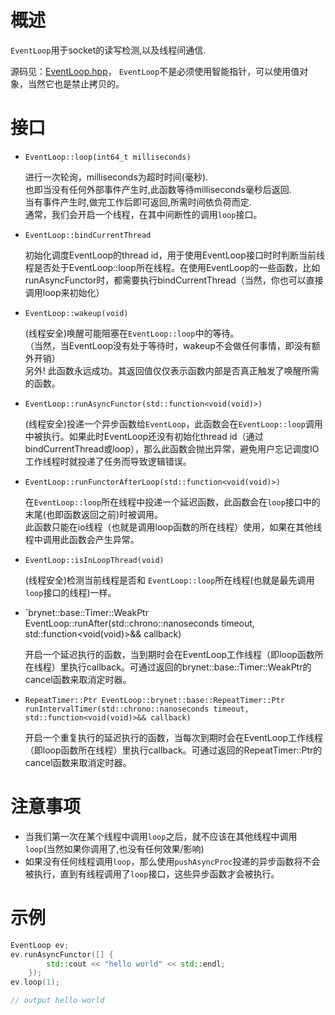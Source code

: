 # 概述
`EventLoop`用于socket的读写检测,以及线程间通信.

源码见：[EventLoop.hpp](https://github.com/IronsDu/brynet/blob/master/include/brynet/net/EventLoop.hpp)，
`EventLoop`不是必须使用智能指针，可以使用值对象，当然它也是禁止拷贝的。

# 接口
- `EventLoop::loop(int64_t milliseconds)`
	
	进行一次轮询，milliseconds为超时时间(毫秒).</br>
	也即当没有任何外部事件产生时,此函数等待milliseconds毫秒后返回.</br>
	当有事件产生时,做完工作后即可返回,所需时间依负荷而定.</br>
	通常，我们会开启一个线程，在其中间断性的调用`loop`接口。

- `EventLoop::bindCurrentThread`

	初始化调度EventLoop的thread id，用于使用EventLoop接口时时判断当前线程是否处于EventLoop::loop所在线程。在使用EventLoop的一些函数，比如runAsyncFunctor时，都需要执行bindCurrentThread（当然，你也可以直接调用loop来初始化）

- `EventLoop::wakeup(void)`
	
	(线程安全)唤醒可能阻塞在`EventLoop::loop`中的等待。</br>
	（当然，当EventLoop没有处于等待时，wakeup不会做任何事情，即没有额外开销）</br>
	另外! 此函数永远成功。其返回值仅仅表示函数内部是否真正触发了唤醒所需的函数。

- `EventLoop::runAsyncFunctor(std::function<void(void)>)`
	
	(线程安全)投递一个异步函数给`EventLoop`，此函数会在`EventLoop::loop`调用中被执行。如果此时EventLoop还没有初始化thread id（通过bindCurrentThread或loop），那么此函数会抛出异常，避免用户忘记调度IO工作线程时就投递了任务而导致逻辑错误。

- `EventLoop::runFunctorAfterLoop(std::function<void(void)>)`

	在`EventLoop::loop`所在线程中投递一个延迟函数，此函数会在`loop`接口中的末尾(也即函数返回之前)时被调用。</br>
	此函数只能在io线程（也就是调用loop函数的所在线程）使用，如果在其他线程中调用此函数会产生异常。

- `EventLoop::isInLoopThread(void)`
	
	(线程安全)检测当前线程是否和 `EventLoop::loop`所在线程(也就是最先调用`loop`接口的线程)一样。

- `brynet::base::Timer::WeakPtr EventLoop::runAfter(std::chrono::nanoseconds timeout, std::function<void(void)>&& callback)
	
	开启一个延迟执行的函数，当到期时会在EventLoop工作线程（即loop函数所在线程）里执行callback。可通过返回的brynet::base::Timer::WeakPtr的cancel函数来取消定时器。

- `RepeatTimer::Ptr EventLoop::brynet::base::RepeatTimer::Ptr runIntervalTimer(std::chrono::nanoseconds timeout, std::function<void(void)>&& callback)`

	开启一个重复执行的延迟执行的函数，当每次到期时会在EventLoop工作线程（即loop函数所在线程）里执行callback。可通过返回的RepeatTimer::Ptr的cancel函数来取消定时器。


# 注意事项
- 当我们第一次在某个线程中调用`loop`之后，就不应该在其他线程中调用`loop`(当然如果你调用了,也没有任何效果/影响)
- 如果没有任何线程调用`loop`，那么使用`pushAsyncProc`投递的异步函数将不会被执行，直到有线程调用了`loop`接口，这些异步函数才会被执行。

# 示例
```C++
EventLoop ev;
ev.runAsyncFunctor([] {
    	std::cout << "hello world" << std::endl;
	});
ev.loop(1);

// output hello world
```

